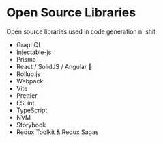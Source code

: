 # Open Source Libraries
Open source libraries used in code generation n' shit

- GraphQL
- Injectable-js
- Prisma
- React / SolidJS / Angular 🤮
- Rollup.js
- Webpack
- Vite
- Prettier
- ESLint
- TypeScript
- NVM
- Storybook
- Redux Toolkit & Redux Sagas
